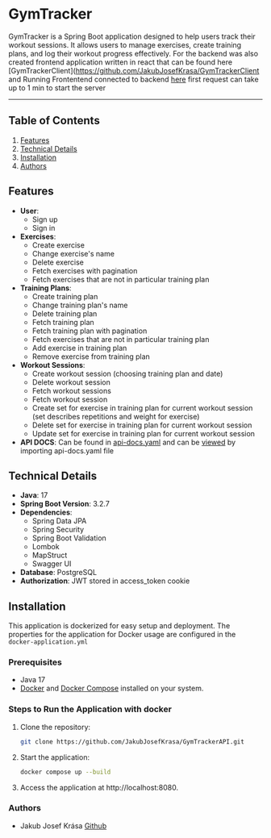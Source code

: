 # GymTracker

GymTracker is a Spring Boot application designed to help users track their workout sessions. It allows users to manage exercises, create training plans, and log their workout progress effectively.
For the backend was also created frontend application written in react that can be found here [GymTrackerClient](https://github.com/JakubJosefKrasa/GymTrackerClient and Running Frontentend connected to backend [here](https://timely-melomakarona-f59e39.netlify.app/) first request can take up to 1 min to start the server

---

## Table of Contents

1. [Features](#features)
2. [Technical Details](#technical-details)
3. [Installation](#installation)
4. [Authors](#authors)

## Features
- **User**:
    - Sign up
    - Sign in
- **Exercises**:
    - Create exercise
    - Change exercise's name
    - Delete exercise
    - Fetch exercises with pagination
    - Fetch exercises that are not in particular training plan
- **Training Plans**:
    - Create training plan
    - Change training plan's name
    - Delete training plan
    - Fetch training plan
    - Fetch training plan with pagination
    - Fetch exercises that are not in particular training plan
    - Add exercise in training plan
    - Remove exercise from training plan
- **Workout Sessions**:
    - Create workout session (choosing training plan and date)
    - Delete workout session
    - Fetch workout sessions
    - Fetch workout session
    - Create set for exercise in training plan for current workout session (set describes repetitions and weight for exercise)
    - Delete set for exercise in training plan for current workout session
    - Update set for exercise in training plan for current workout session
- **API DOCS**: Can be found in [api-docs.yaml](https://github.com/JakubJosefKrasa/GymTrackerAPI/blob/master/src/main/resources/api-docs.yaml) and can be [viewed](https://editor.swagger.io/) by importing api-docs.yaml file

## Technical Details

- **Java**: 17
- **Spring Boot Version**: 3.2.7
- **Dependencies**:
    - Spring Data JPA
    - Spring Security
    - Spring Boot Validation
    - Lombok
    - MapStruct
    - Swagger UI
- **Database**: PostgreSQL
- **Authorization**: JWT stored in access_token cookie

## Installation

This application is dockerized for easy setup and deployment. The properties for the application for Docker usage are configured in the `docker-application.yml`

### Prerequisites
- Java 17
- [Docker](https://www.docker.com/) and [Docker Compose](https://docs.docker.com/compose/) installed on your system.

### Steps to Run the Application with docker
1. Clone the repository:
   ```bash
   git clone https://github.com/JakubJosefKrasa/GymTrackerAPI.git
2. Start the application:
    ```bash
    docker compose up --build
3. Access the application at http://localhost:8080.

### Authors
- Jakub Josef Krása [Github](https://github.com/JakubJosefKrasa)